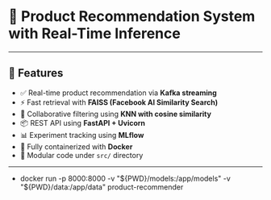 # 🛒 Product Recommendation System with Real-Time Inference

---

## 🚀 Features

- ✅ Real-time product recommendation via **Kafka streaming**
- ⚡ Fast retrieval with **FAISS (Facebook AI Similarity Search)**
- 🧠 Collaborative filtering using **KNN with cosine similarity**
- 📦 REST API using **FastAPI + Uvicorn**
- 📊 Experiment tracking using **MLflow**
- 🐳 Fully containerized with **Docker**
- 🧪 Modular code under `src/` directory

---
- docker run -p 8000:8000 -v "${PWD}/models:/app/models" -v "${PWD}/data:/app/data" product-recommender



